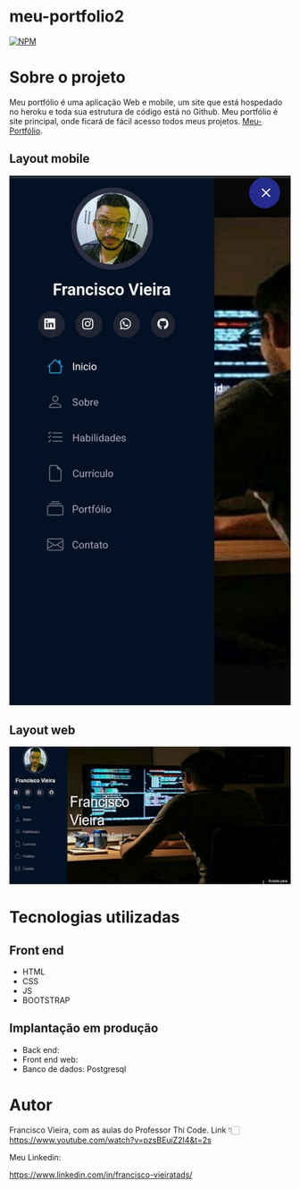 # meu-portfolio2 
[![NPM](https://img.shields.io/npm/l/react)](https://github.com/Francisco-tads/curriculo-pdf/blob/master/LICENCE) 

# Sobre o projeto



Meu portfólio é uma aplicação Web e mobile, um site que está hospedado no heroku e toda sua estrutura de código está no  Github. Meu portfólio é site principal, onde ficará de fácil acesso todos meus projetos. [Meu-Portfólio]().



## Layout mobile
![Mobile 1](https://github.com/Francisco-tads/meu-portfolio/blob/master/static/img/meu-portfolio-resp.jpg) 

## Layout web
![Web 1](https://github.com/Francisco-tads/meu-portfolio/blob/master/static/img/portfolio-resp.png)


## 

# Tecnologias utilizadas

## Front end
- HTML 
- CSS
- JS
- BOOTSTRAP
## Implantação em produção
- Back end: 
- Front end web: 
- Banco de dados: Postgresql

# Autor

Francisco Vieira, com as aulas do Professor
Thi Code. Link 👇🏻  
https://www.youtube.com/watch?v=pzsBEuiZ2I4&t=2s 

Meu Linkedin:

https://www.linkedin.com/in/francisco-vieiratads/
